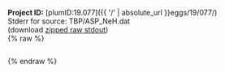 **Project ID:** [plumID:19.077]({{ '/' | absolute_url }}eggs/19/077/)  
Stderr for source:  TBP/ASP_NeH.dat   
(download [zipped raw stdout](ASP_NeH.dat.plumed_master.stdout.txt.zip))  
{% raw %}
<pre>
</pre>
{% endraw %}
